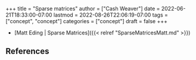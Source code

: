 +++
title = "Sparse matrices"
author = ["Cash Weaver"]
date = 2022-06-21T18:33:00-07:00
lastmod = 2022-08-26T22:06:19-07:00
tags = ["concept", "concept"]
categories = ["concept"]
draft = false
+++

-   [Matt Eding | Sparse Matrices]({{< relref "SparseMatricesMatt.md" >}})

## References

<style>.csl-entry{text-indent: -1.5em; margin-left: 1.5em;}</style><div class="csl-bib-body">
</div>
